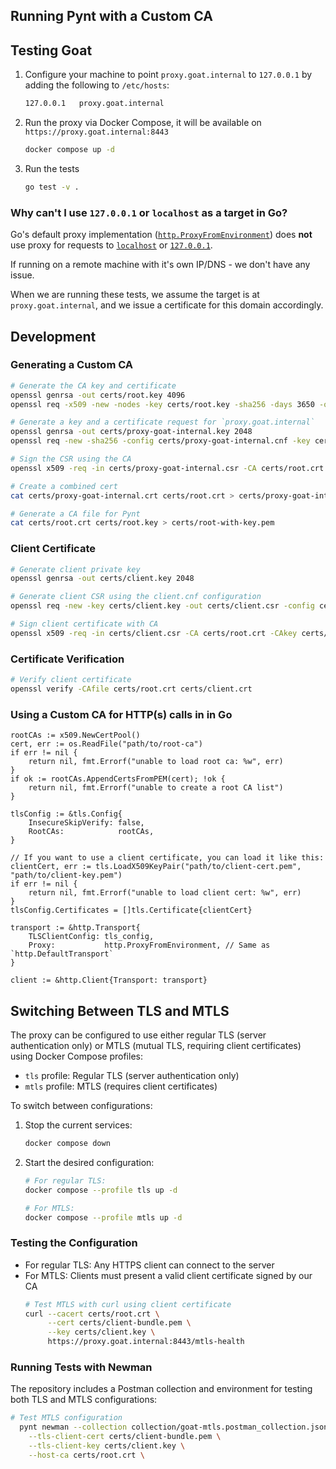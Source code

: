 Running Pynt with a Custom CA
---

## Testing Goat

1. Configure your machine to point `proxy.goat.internal` to `127.0.0.1` by adding the following to `/etc/hosts`:
    ```txt
    127.0.0.1   proxy.goat.internal
    ```

1. Run the proxy via Docker Compose, it will be available on `https://proxy.goat.internal:8443`
    ```sh
    docker compose up -d
    ```

1. Run the tests
    ```sh
    go test -v .
    ```

### Why can't I use `127.0.0.1` or `localhost` as a target in Go?

Go's default proxy implementation ([`http.ProxyFromEnvironment`](https://pkg.go.dev/net/http#ProxyFromEnvironment)) does **not** use proxy for requests to [`localhost`](https://github.com/golang/net/blob/6cc5ac4e9a03d73b331eb1d6db98a02e558243b7/http/httpproxy/proxy.go#L177-L179) or [`127.0.0.1`](https://github.com/golang/net/blob/6cc5ac4e9a03d73b331eb1d6db98a02e558243b7/http/httpproxy/proxy.go#L180-L185).

If running on a remote machine with it's own IP/DNS - we don't have any issue.

When we are running these tests, we assume the target is at `proxy.goat.internal`, and we issue a certificate for this domain accordingly.

## Development

### Generating a Custom CA

```sh
# Generate the CA key and certificate
openssl genrsa -out certs/root.key 4096
openssl req -x509 -new -nodes -key certs/root.key -sha256 -days 3650 -out certs/root.pem -subj "/C=US/ST=CA/O=Proxy, Inc./CN=Custom CA"

# Generate a key and a certificate request for `proxy.goat.internal`
openssl genrsa -out certs/proxy-goat-internal.key 2048
openssl req -new -sha256 -config certs/proxy-goat-internal.cnf -key certs/proxy-goat-internal.key -out certs/proxy-goat-internal.csr

# Sign the CSR using the CA
openssl x509 -req -in certs/proxy-goat-internal.csr -CA certs/root.crt -CAkey certs/root.key -CAcreateserial -out certs/proxy-goat-internal.crt -extfile certs/proxy-goat-internal.cnf -extensions v3_ext -days 365 -sha256

# Create a combined cert
cat certs/proxy-goat-internal.crt certs/root.crt > certs/proxy-goat-internal-bundle.crt

# Generate a CA file for Pynt
cat certs/root.crt certs/root.key > certs/root-with-key.pem
```

### Client Certificate
```bash
# Generate client private key
openssl genrsa -out certs/client.key 2048

# Generate client CSR using the client.cnf configuration
openssl req -new -key certs/client.key -out certs/client.csr -config certs/client.cnf

# Sign client certificate with CA
openssl x509 -req -in certs/client.csr -CA certs/root.crt -CAkey certs/root.key -CAcreateserial -out certs/client.crt -days 365 -sha256
```

### Certificate Verification

```bash
# Verify client certificate
openssl verify -CAfile certs/root.crt certs/client.crt
```

### Using a Custom CA for HTTP(s) calls in in Go

```golang
rootCAs := x509.NewCertPool()
cert, err := os.ReadFile("path/to/root-ca")
if err != nil {
    return nil, fmt.Errorf("unable to load root ca: %w", err)
}
if ok := rootCAs.AppendCertsFromPEM(cert); !ok {
    return nil, fmt.Errorf("unable to create a root CA list")
}

tlsConfig := &tls.Config{
    InsecureSkipVerify: false,
    RootCAs:            rootCAs,
}

// If you want to use a client certificate, you can load it like this:
clientCert, err := tls.LoadX509KeyPair("path/to/client-cert.pem", "path/to/client-key.pem")
if err != nil {
    return nil, fmt.Errorf("unable to load client cert: %w", err)
}
tlsConfig.Certificates = []tls.Certificate{clientCert}

transport := &http.Transport{
    TLSClientConfig: tls_config,
    Proxy:           http.ProxyFromEnvironment, // Same as `http.DefaultTransport`
}

client := &http.Client{Transport: transport}
```

## Switching Between TLS and MTLS

The proxy can be configured to use either regular TLS (server authentication only) or MTLS (mutual TLS, requiring client certificates) using Docker Compose profiles:

- `tls` profile: Regular TLS (server authentication only)
- `mtls` profile: MTLS (requires client certificates)

To switch between configurations:

1. Stop the current services:
   ```bash
   docker compose down
   ```

2. Start the desired configuration:
   ```bash
   # For regular TLS:
   docker compose --profile tls up -d
   
   # For MTLS:
   docker compose --profile mtls up -d
   ```

### Testing the Configuration

- For regular TLS: Any HTTPS client can connect to the server
- For MTLS: Clients must present a valid client certificate signed by our CA
  ```bash
  # Test MTLS with curl using client certificate
  curl --cacert certs/root.crt \
       --cert certs/client-bundle.pem \
       --key certs/client.key \
       https://proxy.goat.internal:8443/mtls-health
  ```

### Running Tests with Newman

The repository includes a Postman collection and environment for testing both TLS and MTLS configurations:

```bash
# Test MTLS configuration
  pynt newman --collection collection/goat-mtls.postman_collection.json \
    --tls-client-cert certs/client-bundle.pem \
    --tls-client-key certs/client.key \
    --host-ca certs/root.crt \
```

